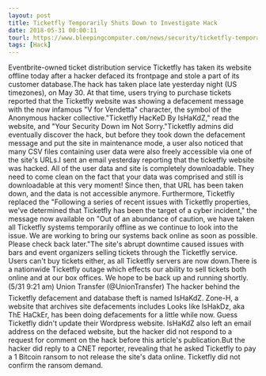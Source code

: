 ```yaml
---
layout: post
title: Ticketfly Temporarily Shuts Down to Investigate Hack
date: 2018-05-31 00:00:11
tourl: https://www.bleepingcomputer.com/news/security/ticketfly-temporarily-shuts-down-to-investigate-hack/
tags: [Hack]
---
```

Eventbrite-owned ticket distribution service Ticketfly has taken its website offline today after a hacker defaced its frontpage and stole a part of its customer database.The hack has taken place late yesterday night (US timezones), on May 30. At that time, users trying to purchase tickets reported that the Ticketfly website was showing a defacement message with the now infamous "V for Vendetta" character, the symbol of the Anonymous hacker collective."Ticketfly HacKeD By IsHaKdZ," read the website, and "Your Security Down im Not Sorry."Ticketfly admins did eventually discover the hack, but before they took down the defacement message and put the site in maintenance mode, a user also noticed that many CSV files containing user data were also freely accessible via one of the site's URLs.I sent an email yesterday reporting that the ticketfly website was hacked. All of the user data and site is completely downloadable. They need to come clean on the fact that your data was comprised and still is downloadable at this very moment! Since then, that URL has been taken down, and the data is not accessible anymore. Furthermore, Ticketfly replaced the "Following a series of recent issues with Ticketfly properties, we've determined that Ticketfly has been the target of a cyber incident," the message now available on "Out of an abundance of caution, we have taken all Ticketfly systems temporarily offline as we continue to look into the issue. We are working to bring our systems back online as soon as possible. Please check back later."The site's abrupt downtime caused issues with bars and event organizers selling tickets through the Ticketfly service. Users can't buy tickets either, as all Ticketfly servers are now down.There is a nationwide Ticketfly outage which effects our ability to sell tickets both online and at our box offices. We hope to be back up and running shortly. (5/31 9:21 am) Union Transfer (@UnionTransfer) The hacker behind the Ticketfly defacement and database theft is named IsHaKdZ. Zone-H, a website that archives site defacements includes Looks like IsHakDz, aka ThE HaCkEr, has been doing defacements for a little while now. Guess Ticketfly didn't update their Wordpress website. IsHaKdZ also left an email address on the defaced website, but the hacker did not respond to a request for comment on the hack before this article's publication.But the hacker did reply to a CNET reporter, revealing that he asked Ticketfly to pay a 1 Bitcoin ransom to not release the site's data online. Ticketfly did not confirm the ransom demand.